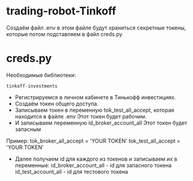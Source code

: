 # trading-robot-Tinkoff

Создаём файл .env
в этом файле будут храниться секретные токены, которые потом подставляем в 
файл creds.py

# creds.py
Необходимые библиотеки:

    tinkoff-investments


- Регистрируемся в личном кабинете в Тинькофф инвестициях.
- Создаём токен общего доступа.
- Записываем токен в переменную tok_test_all_accept, которая находится в файле .env
    Этот токен будет рабочим.
- И записываем переменную id_broker_account_all
    Этот токен будет запасным

Пример:
tok_broker_all_accept = 'YOUR TOKEN'
tok_test_all_accept = 'YOUR TOKEN'

- Далее получаем id для каждого из токенов и записываем их в переменные:
    id_broker_account_all - id для запасного токена
    id_test_account_all - id для тестового токена